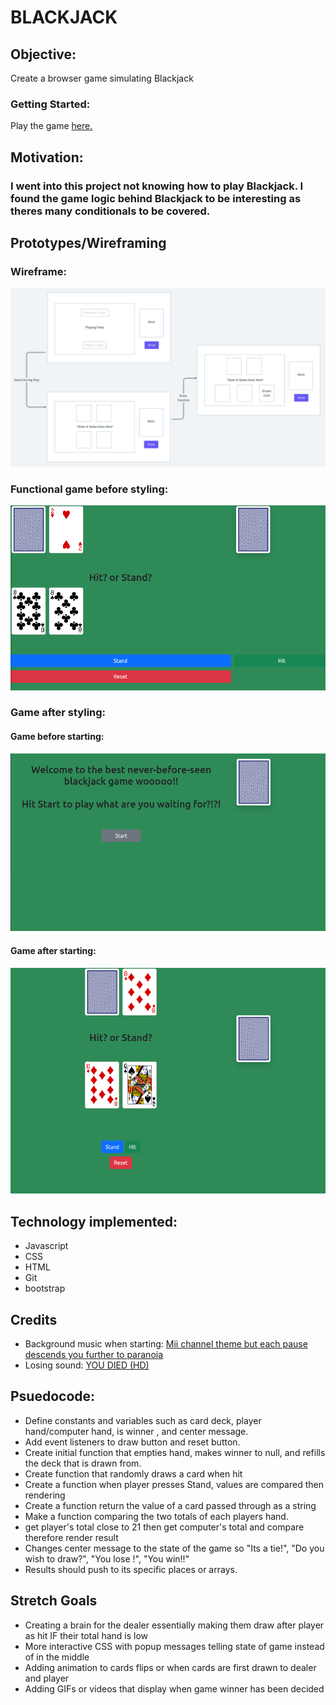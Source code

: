 # BLACKJACK
## Objective:
Create a browser game simulating Blackjack

### Getting Started:
Play the game [here.](https://wangmanlex.github.io/Blackjack/)

## Motivation:
### I went into this project not knowing how to play Blackjack. I found the game logic behind Blackjack to be interesting as theres many conditionals to be covered.

## Prototypes/Wireframing
### Wireframe:

![Wireframe](assets/Blackjack_Wireframe.png)

### Functional game before styling: 

![game-before-style](assets/Screenshot%20from%202021-10-21%2013-48-56.png)

### Game after styling:

#### Game before starting:
![game-before-start](assets/Screenshot%20from%202021-10-22%2010-01-06.png)

#### Game after starting:
![game-after-start](assets/Screenshot%20from%202021-10-22%2010-01-15.png)

## Technology implemented:
* Javascript
* CSS
* HTML
* Git
* bootstrap

## Credits
- Background music when starting: [Mii channel theme but each pause descends you further to paranoia](https://www.youtube.com/watch?v=EmOSk2wi0WI)
- Losing sound: [YOU DIED (HD)](https://www.youtube.com/watch?v=-ZGlaAxB7nI)
## Psuedocode:
- Define constants and variables such as card deck, player hand/computer hand, is winner , and center message.
- Add event listeners to draw button and reset button.
- Create initial function that empties hand, makes winner to null, and refills the deck that is drawn from.
- Create function that randomly draws a card when hit
- Create a function when player presses Stand, values are compared then rendering
- Create a function return the value of a card passed through as a string
- Make a function comparing the two totals of each players hand.
- get player's total close to 21 then get computer's total and compare therefore render result
- Changes center message to the state of the game so "Its a tie!", "Do you wish to draw?", "You lose !", "You win!!"
- Results should push to its specific places or arrays.

## Stretch Goals
- Creating a brain for the dealer essentially making them draw after player as hit IF their total hand is low
- More interactive CSS with popup messages telling state of game instead of in the middle
- Adding animation to cards flips or when cards are first drawn to dealer and player
- Adding GIFs or videos that display when game winner has been decided